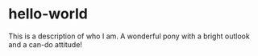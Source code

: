 # hello-world

This is a description of who I am. A wonderful pony with a bright outlook and a can-do attitude!
